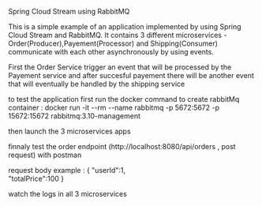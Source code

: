 Spring Cloud Stream using RabbitMQ

This is a simple example of an application  implemented by using  Spring Cloud Stream and RabbitMQ. 
It contains 3 different microservices - Order(Producer),Payement(Processor) and Shipping(Consumer) communicate with each other asynchronously by using events.

First the Order Service trigger an event that will be processed by the Payement service and after succesful payement there will be another event that will eventually be handled by the shipping service


to test the application first run the docker command to create rabbitMq container :
                  docker run -it --rm --name rabbitmq -p 5672:5672 -p 15672:15672 rabbitmq:3.10-management

 then launch the 3 microservices apps

finnaly test the order endpoint (http://localhost:8080/api/orders , post request) with postman
 
 request  body example : {
                         "userId":1,  
                         "totalPrice":100
                          }

 watch the logs in all 3 microservices



                  
